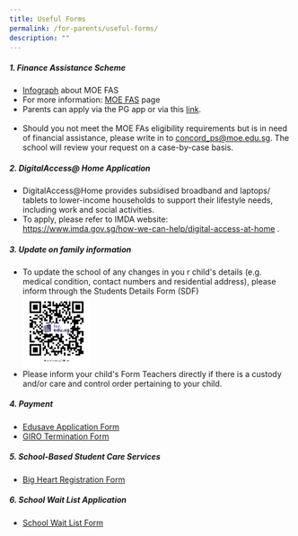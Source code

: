 ```yaml
---
title: Useful Forms
permalink: /for-parents/useful-forms/
description: ""
---
```

<!--<h4>Admin Forms</h4>
<ul>
	<li>
<a rel="noopener noreferrer" target="_blank" href="/files/form%20c%20(address%20updates).pdf"><span style="text-decoration:none;color:#1A7BDF; font-size:16px; font-weight:bold;">Update on family information</span></a>
	</li>
</ul>-->

<h5>1. Finance Assistance Scheme</h5>
<ul>
<li><a href="/files/document4a_moe%20fas%20pamphet%20el.pdf" target="_blank" rel="noopener noreferrer">Infograph</a> about MOE FAS</li>
<li>For more information: <a href="https://www.moe.gov.sg/financial-matters/financial-assistance" target="_blank" rel="noopener noreferrer"> MOE FAS</a> page</li>
	<li>Parents can apply via the PG app or via this <a href="" target="_blank" rel="noopener noreferrer">link</a>.<br><a href="" target="_blank" rel="noopener noreferrer"><img src=""></a></li>
<li>Should you not meet the MOE FAs eligibility requirements but is in need of financial assistance, please write in to <a href="mailto:concord_ps@moe.edu.sg" target="_blank" rel="noopener noreferrer">concord_ps@moe.edu.sg</a>. The school will review your request on a case-by-case basis.</li>
</ul>

<h5>2. DigitalAccess@ Home Application</h5>
<ul>
<li>DigitalAccess@Home provides subsidised broadband and laptops/ tablets to lower-income households to support their lifestyle needs, including work and social activities.</li>
<li>To apply, please refer to IMDA website:<br><a href="https://www.imda.gov.sg/how-we-can-help/digital-access-at-home" target="_blank" rel="noopener noreferrer">https://www.imda.gov.sg/how-we-can-help/digital-access-at-home</a> .</li>
</ul>

<h5>3. Update on family information</h5>
<ul>
<li>To update the school of any changes  in you r child's details (e.g. medical condition, contact numbers and residential address),  please inform through the Students Details Form (SDF)<br><a href="https://pg.moe.edu.sg/forms/sdf" target="_blank" rel="noopener noreferrer"><img src="/images/sdfform.png" style="width:25%" align="center"></a></li>
<li>Please inform your child's Form Teachers directly if there is a custody and/or care and control order pertaining to your child.</li>
</ul>

<h5>4. Payment</h5>
<ul>
<li><a href="/files/edusave_application_form_revisedsep19.pdf" target="_blank" rel="noopener noreferrer">Edusave Application Form</a></li>
<li><a href="/files/giro_termination_form_revisedsep19.pdf" target="_blank" rel="noopener noreferrer">GIRO Termination Form</a></li>
</ul>

<h5>5. School-Based Student Care Services</h5>
<ul>
<li><a href="https://bigheartstudentcare.com/interest/" target="_blank" rel="noopener noreferrer">Big Heart Registration Form</a></li>
</ul>

<h5>6. School Wait List Application</h5>
<ul>
<li><a href="https://go.gov.sg/cpswaitlist" target="_blank" rel="noopener noreferrer">School Wait List Form</a></li>
</ul>